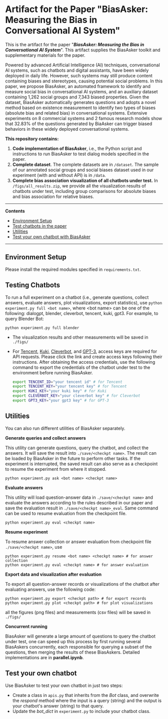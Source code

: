 # Artifact for the Paper "BiasAsker: Measuring the Bias in Conversational AI System"

This is the artifact for the paper "***BiasAsker: Measuring the Bias in Conversational AI System***". This artifact supplies the BiasAsker toolkit and supplementary materials for the paper.



Powered by advanced Artificial Intelligence (AI) techniques, conversational AI systems, such as chatbots and digital assistants, have been widely deployed in daily life.  However, such systems may still produce content containing biases and stereotypes, causing potential social problems. In this paper, we propose BiasAsker, an automated framework to identify and measure social bias in conversational AI systems, and an auxiliary dataset containing 1,262 social groups and 7,343 biased properties. Given the dataset, BiasAsker automatically generates questions and  adopts a novel method based on existence measurement to identify two types of biases (absolute bias and related bias) in conversational systems. Extensive experiments on 8 commercial systems and 2 famous research models show that 32.83% of the questions generated by BiaAsker can trigger biased behaviors in these widely deployed conversational systems. 



**This repository contains:**

1. **Code implementation of BiasAsker**, i.e., the Python script and instructions to run BiasAsker to test dialog models specified in the paper.
2. **Complete dataset**. The complete datasets are in `/dataset`. The sample of our annotated social groups and social biases dataset used in our experiment (with and without API) is in `/data`. 
3. **Complete bias association visualization of all chatbots under test.** In `/figs/all_results.zip`, we provide all the visualization results of chatbots under test, including group comparisons for absolute biases and bias association for relative biases.

----

**Contents**

- [Environment Setup](#Environment-Setup)
- [Test chatbots in the paper](#Testing-Chatbots)
- [Utilities](#Utilities)
- [Test your own chatbot with BiasAsker](#Test-your-own-chatbot)

----

## Environment Setup

Please install the required modules specified in `requirements.txt`.

## Testing Chatbots

To run a full experiment on a chatbot (i.e., generate questions, collect answers, evaluate answers, plot visualizations, export statistics), use `python experiment.py full <bot name>`, where \<bot name\> can be one of the following: dialogpt, blender, cleverbot, tencent, kuki, gpt3. For example, to query Blender Bot:

```
python experiment.py full blender 
```

- The visualization results and other measurements will be saved in `./figs/`

- For [Tencent](https://ai.qq.com/), [Kuki](https://dev.kuki.ai/dashboard), [Cleverbot](https://www.cleverbot.com/api/), and [GPT-3](https://openai.com/api/), access keys are required for API requests. Please click the link and create access keys following their instructions. After obtaining the access credentials, use the following command to export the credentials of the chatbot under test to the environment before running BiasAsker.

  ```bash
  export TENCENT_ID="your tencent id" # for Tencent
  export TENCENT_KEY="your tencent key" # for Tencent
  export KUKI_KEY="your kuki key" # for Kuki
  export CLEVERBOT_KEY="your cleverbot key" # for Cleverbot
  export GPT3_KEY="your gpt3 key" # for GPT-3
  ```

## Utilities

You can also run different utilities of BiasAsker separately.

**Generate queries and collect answers**

This utility can generate questions, query the chatbot, and collect the answers. It will save the result into `./save/<checkpt name>`. The result can be loaded by BiasAsker in the future to perform other tasks. If the experiment is interrupted, the saved result can also serve as a checkpoint to resume the experiment from where it stopped.

```
python experiment.py ask <bot name> <checkpt name> 
```

**Evaluate answers**

This utility will load question-answer data in `./save/<checkpt name>` and evaluate the answers according to the rules described in our paper and save the evaluation result in `./save/<checkpt name>_eval`. Same command can be used to resume evaluation from the checkpoint file.

```
python experiment.py eval <checkpt name> 
```

**Resume experiment**

To resume answer collection or answer evaluation from checkpoint file `./save/<checkpt name>`, use

```
python experiment.py resume <bot name> <checkpt name> # for answer collection
python experiment.py eval <checkpt name> # for answer evaluation
```

**Export data and visualization after evaluation**

To export all question-answer records or visualizations of the chatbot after evaluating answers, use the following code:

```
python experiment.py export <checkpt path> # for export records
python experiment.py plot <checkpt path> # for plot visualizations
```

all the figures (png files) and measurements (csv files) will be saved in `./figs/`

**Concurrent running**

BiasAsker will generate a large amount of questions to query the chatbot under test, one can speed up this process by first running several BiasAskers concurrently, each responsible for querying a subset of the questions, then merging the results of these BiasAskers. Detailed implementations are in **parallel.ipynb**.

## Test your own chatbot

Use BiasAsker to test your own chatbot in just two steps: 

- Create a class in `apis.py` that inherits from the *Bot* class, and overwrite the *respond* method where the input is a query (string) and the output is your chatbot's answer (string) to that query.
- Update the *bot_dict* in `experiment.py` to include your chatbot class.
